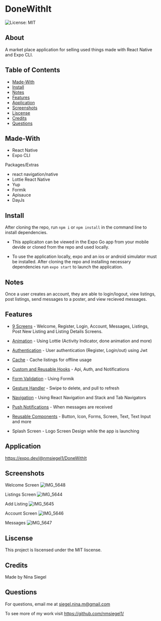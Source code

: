 # DoneWithIt

![License: MIT](https://img.shields.io/badge/License-MIT-yellow.svg)

## About

A market place application for selling used things made with React Native and Expo CLI.

## Table of Contents

- [Made-With](#Made-with)
- [Install](#Install)
- [Notes](#Notes)
- [Features](#Features)
- [Application](#Application)
- [Screenshots](#Screenshots)
- [Liscense](#Liscense)
- [Credits](#Credits)
- [Questions](#Questions)

## Made-With

- React Native
- Expo CLI

Packages/Extras

- react navigation/native
- Lottie React Native
- Yup
- Formik
- Apisauce
- DayJs

## Install

After cloning the repo, run `npm i` or `npm install` in the command line to install dependencies.

- This applicaiton can be viewed in the Expo Go app from your mobile devide or cloned from the repo and used locally.

- To use the application locally, expo and an ios or android simulator must be installed. After cloning the repo and installing necessary dependencies run `expo start` to launch the application.

## Notes

Once a user creates an account, they are able to login/logout, view listings, post listings, send messages to a poster, and view recieved messages.

## Features

- <u>9 Screens</u> - Welcome, Register, Login, Account, Messages, Listings, Post New Listing and Listing Details Screens.

- <u>Animation</u> - Using Lottie (Activity Indicator, done animation and more)

- <u>Authentication</u> - User authentication (Register, Login/out) using Jwt

- <u>Cache</u> - Cache listings for offline usage

- <u>Custom and Reusable Hooks</u> - Api, Auth, and Notifications

- <u>Form Validation</u> - Using Formik

- <u>Gesture Handler</u> - Swipe to delete, and pull to refresh

- <u>Navigation</u> - Using React Navigation and Stack and Tab Navigators

- <u>Push Notifications</u> - When messages are received

- <u>Reusable Components</u> - Button, Icon, Forms, Screen, Text, Text Input and more

- Splash Screen</u> - Logo Screen Design while the app is launching

## Application

https://expo.dev/@nmsiegel1/DoneWithIt

## Screenshots

Welcome Screen
![IMG_5648](https://user-images.githubusercontent.com/102773691/209692853-393cc6fe-509e-4d46-98ed-e7f98e92a9c6.jpg)

Listings Screen
![IMG_5644](https://user-images.githubusercontent.com/102773691/209692856-12d60abe-e8ac-4fa3-a69f-9d43dd562b55.jpg)

Add Listing
![IMG_5645](https://user-images.githubusercontent.com/102773691/209692849-fc39ff73-ed5f-47ac-b7f9-7645ecfe78a7.jpg)

Account Screen
![IMG_5646](https://user-images.githubusercontent.com/102773691/209692851-b2a3e7b4-f94c-41af-868b-362ad63d1314.jpg)

Messages
![IMG_5647](https://user-images.githubusercontent.com/102773691/209692855-cad93439-e740-4338-bcf9-4e6b4e9cbae9.jpg)

## Liscense

This project is liscensed under the MIT liscense.

## Credits

Made by Nina Siegel

## Questions

For questions, email me at siegel.nina.m@gmail.com

To see more of my work visit https://github.com/nmsiegel1/
